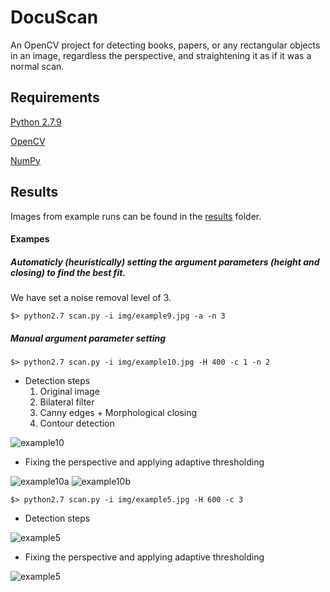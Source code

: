 # DocuScan
An OpenCV project for detecting books, papers, or any rectangular objects in an image, regardless the perspective, and straightening it as if it was a normal scan.

## Requirements
[Python 2.7.9](https://www.python.org/downloads/release/python-279/)

[OpenCV](http://opencv.org)

[NumPy](http://www.numpy.org)

## Results
Images from example runs can be found in the [results](./results) folder.

#### Exampes

##### Automaticly (heuristically) setting the argument parameters (height and closing) to find the best fit. 
We have set a noise removal level of 3.


    $> python2.7 scan.py -i img/example9.jpg -a -n 3


##### Manual argument parameter setting


    $> python2.7 scan.py -i img/example10.jpg -H 400 -c 1 -n 2


- Detection steps
    1. Original image
    2. Bilateral filter
    3. Canny edges + Morphological closing
    4. Contour detection

![example10](https://raw.githubusercontent.com/agyorev/DocuScan/master/results/example10_400_1.jpg)

- Fixing the perspective and applying adaptive thresholding

![example10a](https://raw.githubusercontent.com/agyorev/DocuScan/master/results/example10_400_1_2_a_final.jpg)
![example10b](https://raw.githubusercontent.com/agyorev/DocuScan/master/results/example10_400_1_2_b_final.jpg)

    $> python2.7 scan.py -i img/example5.jpg -H 600 -c 3

- Detection steps

![example5](https://raw.githubusercontent.com/agyorev/DocuScan/master/results/example5_600_3.jpg)

- Fixing the perspective and applying adaptive thresholding

![example5](https://raw.githubusercontent.com/agyorev/DocuScan/master/results/example5_600_3_final.jpg)
